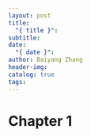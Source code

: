 ```yaml
---
layout: post
title:
  "{ title }": 
subtitle: 
date:
  "{ date }": 
author: Baiyang Zhang
header-img: 
catalog: true
tags:
---
```


# Chapter 1


